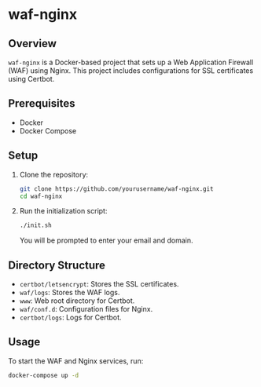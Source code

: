 # waf-nginx

## Overview
`waf-nginx` is a Docker-based project that sets up a Web Application Firewall (WAF) using Nginx. This project includes configurations for SSL certificates using Certbot.

## Prerequisites
- Docker
- Docker Compose

## Setup
1. Clone the repository:
    ```sh
    git clone https://github.com/yourusername/waf-nginx.git
    cd waf-nginx
    ```

2. Run the initialization script:
    ```sh
    ./init.sh
    ```

    You will be prompted to enter your email and domain.

## Directory Structure
- `certbot/letsencrypt`: Stores the SSL certificates.
- `waf/logs`: Stores the WAF logs.
- `www`: Web root directory for Certbot.
- `waf/conf.d`: Configuration files for Nginx.
- `certbot/logs`: Logs for Certbot.

## Usage
To start the WAF and Nginx services, run:
```sh
docker-compose up -d
